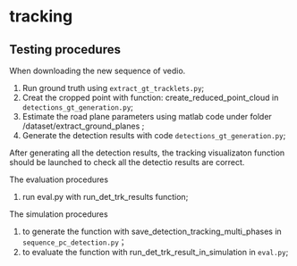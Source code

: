 # tracking

## Testing procedures
When downloading the new sequence of vedio.
1. Run ground truth using `extract_gt_tracklets.py`;
2. Creat the cropped point with function: create_reduced_point_cloud in `detections_gt_generation.py`;
3. Estimate the road plane parameters using matlab code under folder /dataset/extract_ground_planes ;
4. Generate the detection results with code `detections_gt_generation.py`;

After generating all the detection results, the tracking visualizaton function should be launched to check all the detectio results are correct.

The evaluation procedures
1. run eval.py with run_det_trk_results function;


The simulation procedures
1. to generate the function with save_detection_tracking_multi_phases in `sequence_pc_detection.py`；
2. to evaluate the function with run_det_trk_result_in_simulation in `eval.py`;
